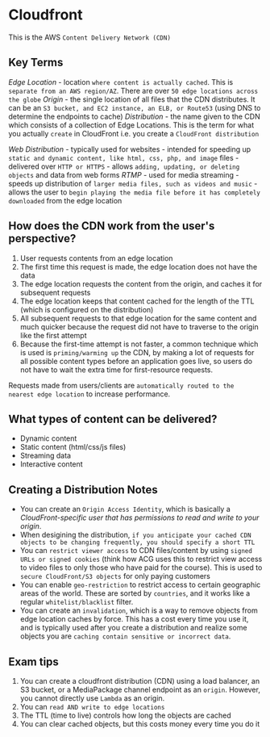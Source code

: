 # Cloudfront

This is the AWS `Content Delivery Network (CDN)`

## Key Terms

*Edge Location* - location `where content is actually cached`. This is `separate from an AWS region/AZ`. There are over `50 edge locations across the globe`
*Origin* - the single location of all files that the CDN distributes. It can be an `S3 bucket, and EC2 instance, an ELB, or Route53` (using DNS to determine the endpoints to cache)
*Distribution* - the name given to the CDN which consists of a collection of Edge Locations. This is the term for what you actually `create` in CloudFront i.e. you create a `CloudFront distribution`

*Web Distribution* - typically used for websites
    - intended for speeding up `static and dynamic content, like html, css, php, and image` files
    - delivered over `HTTP or HTTPS`
    - allows `adding, updating, or deleting objects` and data from web forms
*RTMP* - used for media streaming
    - speeds up distribution of `larger media files, such as videos and music`
    - allows the user to `begin playing the media file before it has completely downloaded` from the edge location

## How does the CDN work from the user's perspective?

1. User requests contents from an edge location
2. The first time this request is made, the edge location does not have the data
3. The edge location requests the content from the origin, and caches it for subsequent requests
4. The edge location keeps that content cached for the length of the TTL (which is configured on the distribution)
5. All subsequent requests to that edge location for the same content and much quicker because the request did not have to traverse to the origin like the first attempt
6. Because the first-time attempt is not faster, a common technique which is used is `priming/warming up` the CDN, by making a lot of requests for all possible content types before an application goes live, so users do not have to wait the extra time for first-resource requests.

Requests made from users/clients are `automatically routed to the nearest edge location` to increase performance.

## What types of content can be delivered?

- Dynamic content
- Static content (html/css/js files)
- Streaming data
- Interactive content

## Creating a Distribution Notes

- You can create an `Origin Access Identity`, which is basically a _CloudFront-specific user that has permissions to read and write to your origin_.
- When desigining the distribution, `if you anticipate your cached CDN objects to be changing frequently, you should specify a short TTL`
- You can `restrict viewer access` to CDN files/content by using `signed URLs or signed cookies` (think how ACG uses this to restrict view access to video files to only those who have paid for the course). This is used to `secure CloudFront/S3 objects` for only paying customers
- You can enable `geo-restriction` to restrict access to certain geographic areas of the world. These are sorted by `countries`, and it works like a regular `whitelist/blacklist` filter.
- You can create an `invalidation`, which is a way to remove objects from edge location caches by force. This has a cost every time you use it, and is typically used after you create a distribution and realize some objects you are `caching contain sensitive or incorrect data`.

## Exam tips

1. You can create a cloudfront distribution (CDN) using a load balancer, an S3 bucket, or a MediaPackage channel endpoint as an `origin`. However, you cannot directly use `Lambda` as an origin.
2. You can `read AND write to edge locations`
3. The TTL (time to live) controls how long the objects are cached
4. You can clear cached objects, but this costs money every time you do it